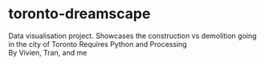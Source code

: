 # toronto-dreamscape
Data visualisation project. Showcases the construction vs demolition going in the city of Toronto
Requires Python and Processing<br>
By Vivien, Tran, and me
